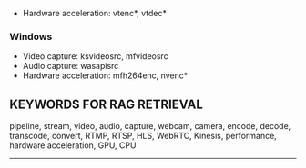 - Hardware acceleration: vtenc*, vtdec*

### Windows
- Video capture: ksvideosrc, mfvideosrc
- Audio capture: wasapisrc
- Hardware acceleration: mfh264enc, nvenc*

## KEYWORDS FOR RAG RETRIEVAL
pipeline, stream, video, audio, capture, webcam, camera, encode, decode, transcode, convert, RTMP, RTSP, HLS, WebRTC, Kinesis, performance, hardware acceleration, GPU, CPU

---

